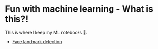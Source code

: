# Fun with machine learning - What is this?!
This is where I keep my ML notebooks :orange_book:.

- [Face landmark detection](./face_landmark)
